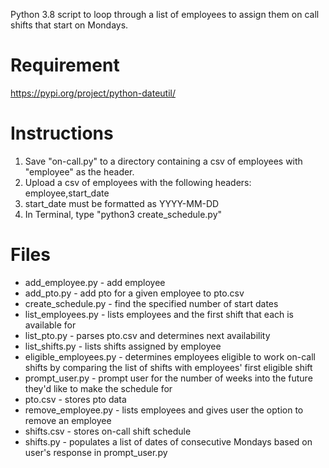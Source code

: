 Python 3.8 script to loop through a list of employees to assign them on call shifts that start on Mondays.

# Requirement
https://pypi.org/project/python-dateutil/

# Instructions
1. Save "on-call.py" to a directory containing a csv of employees with "employee" as the header.
1. Upload a csv of employees with the following headers: employee,start_date
1. start_date must be formatted as YYYY-MM-DD
1. In Terminal, type "python3 create_schedule.py"

# Files
* add_employee.py - add employee
* add_pto.py - add pto for a given employee to pto.csv
* create_schedule.py - find the specified number of start dates
* list_employees.py - lists employees and the first shift that each is available for
* list_pto.py - parses pto.csv and determines next availability
* list_shifts.py - lists shifts assigned by employee
* eligible_employees.py - determines employees eligible to work on-call shifts by comparing the list of shifts with employees' first eligible shift
* prompt_user.py - prompt user for the number of weeks into the future they'd like to make the schedule for
* pto.csv - stores pto data
* remove_employee.py - lists employees and gives user the option to remove an employee
* shifts.csv - stores on-call shift schedule
* shifts.py - populates a list of dates of consecutive Mondays based on user's response in prompt_user.py
